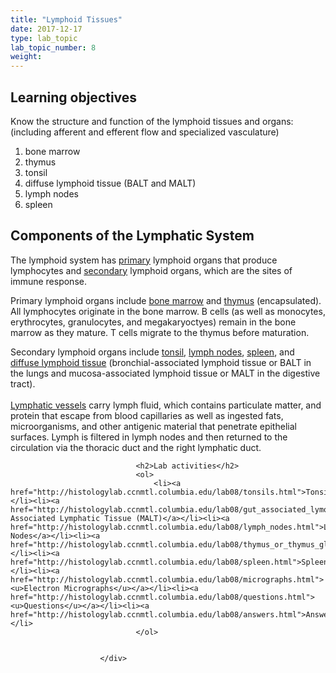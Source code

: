 ```yaml
---
title: "Lymphoid Tissues"
date: 2017-12-17
type: lab_topic
lab_topic_number: 8
weight: 
---
```

<div class="entrybody">
						<h2>Learning objectives</h2>

<p>Know the structure and function of the lymphoid tissues and organs: (including afferent and efferent flow and specialized vasculature)</p>


<ol>
<li>bone marrow</li>
<li>thymus</li>
<li>tonsil</li>
<li>diffuse lymphoid tissue (BALT and <span class="caps">MALT</span>)</li>
<li>lymph nodes</li>
<li>spleen</li>
</ol>




<h2>Components of the Lymphatic System</h2>

<p>The lymphoid system has <u>primary</u> lymphoid organs that produce lymphocytes and <u>secondary</u> lymphoid organs, which are the sites of immune response.</p>

<p>Primary lymphoid organs include <u>bone marrow</u> and <u>thymus</u> (encapsulated). All lymphocytes originate in the bone marrow. B cells (as well as monocytes, erythrocytes, granulocytes, and megakaryoctyes) remain in the bone marrow as they mature. T cells migrate to the thymus before maturation.    </p>

<p>Secondary lymphoid organs include <u>tonsil</u>, <u>lymph nodes</u>, <u>spleen</u>, and <u>diffuse lymphoid tissue</u> (bronchial-associated lymphoid tissue or <span class="caps">BALT </span>in the lungs and mucosa-associated lymphoid tissue or <span class="caps">MALT </span>in the digestive tract).<br>
	<br>
<u>Lymphatic vessels</u> carry lymph fluid, which contains particulate matter, and protein that escape from blood capillaries as well as ingested fats, microorganisms, and other antigenic material that penetrate epithelial surfaces. Lymph is filtered in lymph nodes and then returned to the circulation via the thoracic duct and the right lymphatic duct.</p>
						
						
							
								
								<h2>Lab activities</h2>
								<ol>
									<li><a href="http://histologylab.ccnmtl.columbia.edu/lab08/tonsils.html">Tonsils</a></li><li><a href="http://histologylab.ccnmtl.columbia.edu/lab08/gut_associated_lymohatic_tissue_galt.html">Mucosa Associated Lymphatic Tissue (MALT)</a></li><li><a href="http://histologylab.ccnmtl.columbia.edu/lab08/lymph_nodes.html">Lymph Nodes</a></li><li><a href="http://histologylab.ccnmtl.columbia.edu/lab08/thymus_or_thymus_gland.html">Thymus</a></li><li><a href="http://histologylab.ccnmtl.columbia.edu/lab08/spleen.html">Spleen</a></li><li><a href="http://histologylab.ccnmtl.columbia.edu/lab08/micrographs.html"><u>Electron Micrographs</u></a></li><li><a href="http://histologylab.ccnmtl.columbia.edu/lab08/questions.html"><u>Questions</u></a></li><li><a href="http://histologylab.ccnmtl.columbia.edu/lab08/answers.html">Answers</a></li>
								</ol>
							
						
						</div>